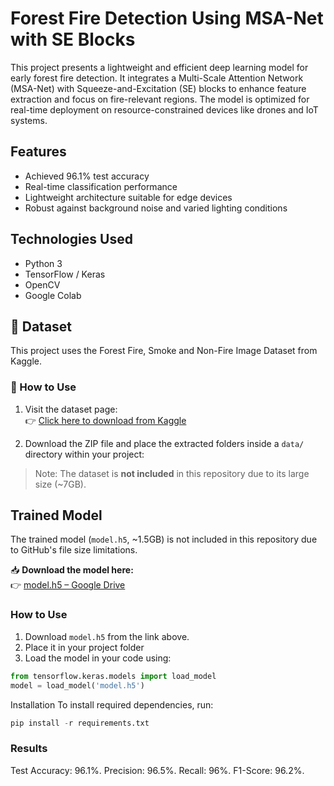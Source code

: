 #  Forest Fire Detection Using MSA-Net with SE Blocks

This project presents a lightweight and efficient deep learning model for early forest fire detection. It integrates a Multi-Scale Attention Network (MSA-Net) with Squeeze-and-Excitation (SE) blocks to enhance feature extraction and focus on fire-relevant regions. The model is optimized for real-time deployment on resource-constrained devices like drones and IoT systems.

## Features
- Achieved 96.1% test accuracy
- Real-time classification performance
- Lightweight architecture suitable for edge devices
- Robust against background noise and varied lighting conditions

## Technologies Used
- Python 3
- TensorFlow / Keras
- OpenCV
- Google Colab

## 📁 Dataset

This project uses the Forest Fire, Smoke and Non-Fire Image Dataset from Kaggle.

### 🔽 How to Use

1. Visit the dataset page:  
👉 [Click here to download from Kaggle](https://www.kaggle.com/datasets/amerzishminha/forest-fire-smoke-and-non-fire-image-dataset?resource=download)  

2. Download the ZIP file and place the extracted folders inside a `data/` directory within your project:

> Note: The dataset is **not included** in this repository due to its large size (~7GB).

## Trained Model

The trained model (`model.h5`, ~1.5GB) is not included in this repository due to GitHub's file size limitations.

📥 **Download the model here:**  
👉 [model.h5 – Google Drive](https://drive.google.com/file/d/1-U_XCgM0Ay_yztxzjdDrNJIOjLS_86tQ/view?usp=sharing)

###  How to Use

1. Download `model.h5` from the link above.
2. Place it in your project folder
3. Load the model in your code using:

```python
from tensorflow.keras.models import load_model
model = load_model('model.h5')
```
Installation
To install required dependencies, run:
```python
pip install -r requirements.txt
```
### Results
Test Accuracy: 96.1%.
Precision: 96.5%.
Recall: 96%.
F1-Score: 96.2%.
